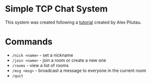 # Simple TCP Chat System

This system was created following a [tutorial](https://www.youtube.com/watch?v=Sphme0BqJiY) created by Alex Pliutau.

# Commands

- `/nick <name>` - set a nickname
- `/join <name>` - join a room or create a new one
- `/rooms` - view a list of rooms
- `/msg <msg>` - broadcast a message to everyone in the current room
- `/quit`

